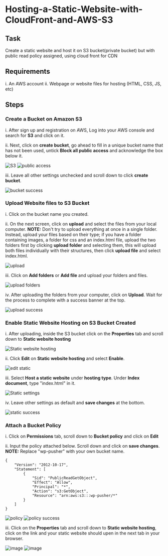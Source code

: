 # Hosting-a-Static-Website-with-CloudFront-and-AWS-S3

## Task
Create a static website and host it on S3 bucket(private bucket) but with public read policy assigned, using cloud front for CDN

## Requirements

i. An AWS account
ii. Webpage or website files for hosting (HTML, CSS, JS, etc)

## Steps 

### Create a Bucket on Amazon S3

i. After sign up and registration on AWS, Log into your AWS console and search for **S3** and click on it.

ii. Next, click on **create bucket**, go ahead to fill in a unique bucket name that has not been used, untick **Block all public access** and acknowledge the box below it.

![S3](https://asset.cloudinary.com/dbzdpfq9c/f82a838b6b7723c42332fbf955081ef9) ![public access](https://asset.cloudinary.com/dbzdpfq9c/8cf8e465af6a72bc83d4eda0bb069a94)

iii. Leave all other settings unchecked and scroll down to click **create bucket**.

![bucket success](https://asset.cloudinary.com/dbzdpfq9c/e0d19ac5a3f396e03abf12b5d1ea092c)

### Upload Website files to S3 Bucket

i. Click on the bucket name you created.

ii. On the next screen, click on **upload** and select the files from your local computer. **NOTE:** Don't try to upload everything at once in a single folder. Instead, upload your files based on their type; if you have a folder containing images, a folder for css and an index.html file, upload the two folders first by clicking **upload folder** and selecting them, this will upload both files individually with their structures, then click **upload file** and select index.html.

![upload](https://asset.cloudinary.com/dbzdpfq9c/e0d19ac5a3f396e03abf12b5d1ea092c)

iii. Click on **Add folders** or **Add file** and upload your folders and files.

![upload folders](https://asset.cloudinary.com/dbzdpfq9c/9bfe99ecaacc43fd10ed1f80da1c0c95)

iv. After uploading the folders from your computer, click on **Upload**. Wait for the process to complete with a success banner at the top.

![upload success](https://asset.cloudinary.com/dbzdpfq9c/941162848f312de0173a8bca1da0a55e)

### Enable Static Website Hosting on S3 Bucket Created

i. After uploading, inside the S3 bucket click on the **Properties** tab and scroll down to **Static website hosting**

![Static website hosting](https://asset.cloudinary.com/dbzdpfq9c/98b49a37e3583af21c477629bc8c40f0)

ii. Click **Edit** on **Static website hosting** and select **Enable**.

![edit static](https://asset.cloudinary.com/dbzdpfq9c/57b4da299f3080daf6ec941738a94912)

iii. Select **Host a static website** under **hosting type**. Under **Index document**, type "index.html" in it.

![Static settings](https://asset.cloudinary.com/dbzdpfq9c/125607c2f15ac98c0fc4a06a882bdff8)

iv. Leave other settings as default and **save changes** at the bottom.

![static success](https://asset.cloudinary.com/dbzdpfq9c/d3d07c0562c46c3f974a7d389172010d)

### Attach a Bucket Policy

i. Click on **Permissions** tab, scroll down to **Bucket policy** and click on **Edit**

ii. Input the policy attached below. Scroll down and click on **save changes**. **NOTE:** Replace "wp-pusher" with your own bucket name.

```
{
    "Version": "2012-10-17",
    "Statement": [
        {
            "Sid": "PublicReadGetObject",
            "Effect": "Allow",
            "Principal": "*",
            "Action": "s3:GetObject",
            "Resource": "arn:aws:s3:::wp-pusher/*"
        }
    ]
}
```

![policy](https://asset.cloudinary.com/dbzdpfq9c/a894080b65f67c3b7b18d1a13b5e4999)
![policy success](https://asset.cloudinary.com/dbzdpfq9c/1a566f38105bfd1856d42b4d068b32ac)


iii. Click on the **Properties** tab and scroll down to **Static website hosting**, click on the link and your static website should upen in the next tab in your browser.

![image](https://asset.cloudinary.com/dbzdpfq9c/ae830f2628d9c0cec9f012fd7c5726ee)
![image](https://asset.cloudinary.com/dbzdpfq9c/ae830f2628d9c0cec9f012fd7c5726ee)